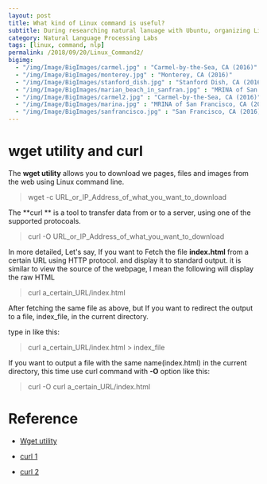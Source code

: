 ```yaml
---
layout: post
title: What kind of Linux command is useful?
subtitle: During researching natural lanuage with Ubuntu, organizing Linux command that I have used. 
category: Natural Language Processing Labs
tags: [linux, command, nlp]
permalink: /2018/09/20/Linux_Command2/
bigimg: 
  - "/img/Image/BigImages/carmel.jpg" : "Carmel-by-the-Sea, CA (2016)"
  - "/img/Image/BigImages/monterey.jpg" : "Monterey, CA (2016)"
  - "/img/Image/BigImages/stanford_dish.jpg" : "Stanford Dish, CA (2016)"
  - "/img/Image/BigImages/marian_beach_in_sanfran.jpg" : "MRINA of San Francisco, CA (2016)"
  - "/img/Image/BigImages/carmel2.jpg" : "Carmel-by-the-Sea, CA (2016)"
  - "/img/Image/BigImages/marina.jpg" : "MRINA of San Francisco, CA (2016)"
  - "/img/Image/BigImages/sanfrancisco.jpg" : "San Francisco, CA (2016)"
---
```


# wget utility and curl

The **wget utility** allows you to download we pages, files and images from the web using Linux command line.

 > wget -c URL_or_IP_Address_of_what_you_want_to_download

The **curl ** is a tool to transfer data from or to a server, using one of the supported protocoals.

 > curl -O URL_or_IP_Address_of_what_you_want_to_download
 
In more detailed, Let's say, If you want to Fetch the file **index.html** from a certain URL using HTTP protocol.
and display it to standard output. it is similar to view the source of the webpage, I mean the following will display the raw HTML

> curl a_certain_URL/index.html

After fetching the same file as above, but If you want to redirect the output to a file, index_file, in the current directory.

type in like this:

> curl a_certain_URL/index.html > index_file

If you want to output a file with the same name(index.html) in the current directory, this time use curl command with **-O** option like this:

> curl -O curl a_certain_URL/index.html


# Reference 

 - [Wget utility](https://www.lifewire.com/uses-of-command-wget-2201085)
 
 - [curl 1](https://www.lifewire.com/curl-definition-2184508)
 
 - [curl 2](https://www.computerhope.com/unix/curl.htm)
